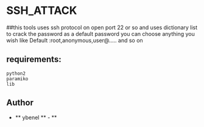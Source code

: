 # SSH_ATTACK

##this tools uses ssh protocol on open port 22 or so and uses dictionary list to crack the password as a default password you can choose anything you wish like Default :root,anonymous,user@..... and so on

## requirements:
```
python2
paramiko
lib
```
## Author

* ** ybenel ** - **
